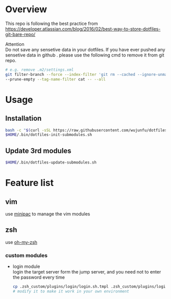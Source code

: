 # Overview
This repo is following the best practice from https://developer.atlassian.com/blog/2016/02/best-way-to-store-dotfiles-git-bare-repo/

Attention  
Do not save any sensetive data in your dotfiles.
If you have ever pushed any sensetive data in github . please use the following cmd to remove it from git repo.
 
```bash
# e.g. remove .m2/settings.xml 
git filter-branch --force --index-filter 'git rm --cached --ignore-unmatch .m2/settings.xml' \
--prune-empty --tag-name-filter cat -- --all
```

# Usage
## Installation
```bash
bash -c "$(curl -sSL https://raw.githubusercontent.com/wujunfu/dotfiles/master/.bin/dotfiles-install.sh)"
$HOME/.bin/dotfiles-init-submodules.sh
```
## Update 3rd modules
```bash
$HOME/.bin/dotfiles-update-submodules.sh
```
# Feature list

## vim
use [minipac](https://github.com/k-takata/minpac) to manage the vim modules 

## zsh
use [oh-my-zsh](https://github.com/robbyrussell/oh-my-zsh)

### custom modules
* login module  
  login the target server form the jump server, and you need not to enter the password every time

  ```bash      
  cp .zsh_custom/plugins/login/login.sh.tmpl .zsh_custom/plugins/login/login.sh     
  # modify it to make it work in your own environment
  ```
  
